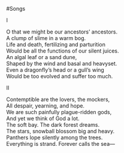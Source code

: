 #Songs  
  
I  
  
O that we might be our ancestors’ ancestors.  
A clump of slime in a warm bog.  
Life and death, fertilizing and parturition  
Would be all the functions of our silent juices.  
An algal leaf or a sand dune,  
Shaped by the wind and basal and heavyset.  
Even a dragonfly’s head or a gull’s wing  
Would be too evolved and suffer too much.  
  
II  
  
Contemptible are the lovers, the mockers,  
All despair, yearning, and hope.  
We are such painfully plague-ridden gods,  
And yet we think of God a lot.  
The soft bay. The dark forest dreams.  
The stars, snowball blossom big and heavy.  
Panthers lope silently among the trees.  
Everything is strand. Forever calls the sea—  
